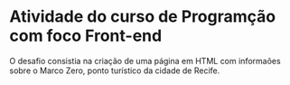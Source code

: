 # Atividade do curso de Programção com foco Front-end

O desafio consistia na criação de uma página em HTML com informaões sobre o Marco Zero, ponto turístico da cidade de Recife.
 
